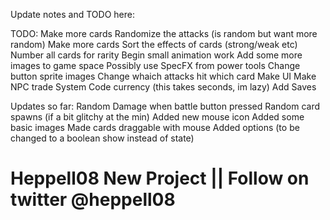 
Update notes and TODO here:

TODO:
Make more cards
Randomize the attacks (is random but want more random)
Make more cards
Sort the effects of cards (strong/weak etc)
Number all cards for rarity
Begin small animation work
Add some more images to game space
Possibly use SpecFX from power tools
Change button sprite images
Change whaich attacks hit which card
Make UI
Make NPC trade System
Code currency (this takes seconds, im lazy)
Add Saves

Updates so far:
Random Damage when battle button pressed
Random card spawns (if a bit glitchy at the min)
Added new mouse icon
Added some basic images
Made cards draggable with mouse
Added options (to be changed to a boolean show instead of state)

Heppell08 New Project || Follow on twitter @heppell08
==================================================================
